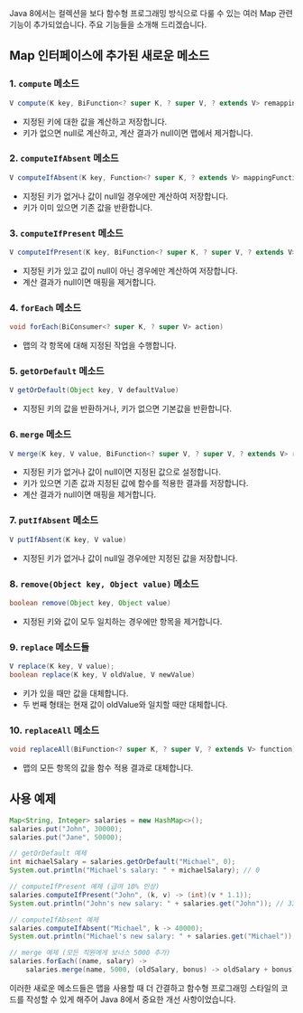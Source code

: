 Java 8에서는 컬렉션을 보다 함수형 프로그래밍 방식으로 다룰 수 있는 여러 Map 관련 기능이 추가되었습니다. 주요 기능들을 소개해 드리겠습니다.

## Map 인터페이스에 추가된 새로운 메소드

### 1. `compute` 메소드
```java
V compute(K key, BiFunction<? super K, ? super V, ? extends V> remappingFunction)
```
- 지정된 키에 대한 값을 계산하고 저장합니다.
- 키가 없으면 null로 계산하고, 계산 결과가 null이면 맵에서 제거합니다.

### 2. `computeIfAbsent` 메소드
```java
V computeIfAbsent(K key, Function<? super K, ? extends V> mappingFunction)
```
- 지정된 키가 없거나 값이 null일 경우에만 계산하여 저장합니다.
- 키가 이미 있으면 기존 값을 반환합니다.

### 3. `computeIfPresent` 메소드
```java
V computeIfPresent(K key, BiFunction<? super K, ? super V, ? extends V> remappingFunction)
```
- 지정된 키가 있고 값이 null이 아닌 경우에만 계산하여 저장합니다.
- 계산 결과가 null이면 매핑을 제거합니다.

### 4. `forEach` 메소드
```java
void forEach(BiConsumer<? super K, ? super V> action)
```
- 맵의 각 항목에 대해 지정된 작업을 수행합니다.

### 5. `getOrDefault` 메소드
```java
V getOrDefault(Object key, V defaultValue)
```
- 지정된 키의 값을 반환하거나, 키가 없으면 기본값을 반환합니다.

### 6. `merge` 메소드
```java
V merge(K key, V value, BiFunction<? super V, ? super V, ? extends V> remappingFunction)
```
- 지정된 키가 없거나 값이 null이면 지정된 값으로 설정합니다.
- 키가 있으면 기존 값과 지정된 값에 함수를 적용한 결과를 저장합니다.
- 계산 결과가 null이면 매핑을 제거합니다.

### 7. `putIfAbsent` 메소드
```java
V putIfAbsent(K key, V value)
```
- 지정된 키가 없거나 값이 null일 경우에만 지정된 값을 저장합니다.

### 8. `remove(Object key, Object value)` 메소드
```java
boolean remove(Object key, Object value)
```
- 지정된 키와 값이 모두 일치하는 경우에만 항목을 제거합니다.

### 9. `replace` 메소드들
```java
V replace(K key, V value);
boolean replace(K key, V oldValue, V newValue)
```
- 키가 있을 때만 값을 대체합니다.
- 두 번째 형태는 현재 값이 oldValue와 일치할 때만 대체합니다.

### 10. `replaceAll` 메소드
```java
void replaceAll(BiFunction<? super K, ? super V, ? extends V> function)
```
- 맵의 모든 항목의 값을 함수 적용 결과로 대체합니다.

## 사용 예제

```java
Map<String, Integer> salaries = new HashMap<>();
salaries.put("John", 30000);
salaries.put("Jane", 50000);

// getOrDefault 예제
int michaelSalary = salaries.getOrDefault("Michael", 0);
System.out.println("Michael's salary: " + michaelSalary); // 0

// computeIfPresent 예제 (급여 10% 인상)
salaries.computeIfPresent("John", (k, v) -> (int)(v * 1.1));
System.out.println("John's new salary: " + salaries.get("John")); // 33000

// computeIfAbsent 예제
salaries.computeIfAbsent("Michael", k -> 40000);
System.out.println("Michael's new salary: " + salaries.get("Michael")); // 40000

// merge 예제 (모든 직원에게 보너스 5000 추가)
salaries.forEach((name, salary) -> 
    salaries.merge(name, 5000, (oldSalary, bonus) -> oldSalary + bonus));
```

이러한 새로운 메소드들은 맵을 사용할 때 더 간결하고 함수형 프로그래밍 스타일의 코드를 작성할 수 있게 해주어 Java 8에서 중요한 개선 사항이었습니다.

